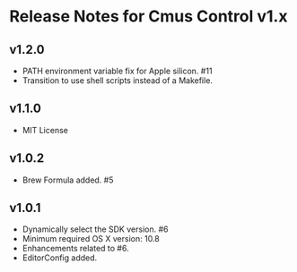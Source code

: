 # Release Notes for Cmus Control v1.x

## v1.2.0

- PATH environment variable fix for Apple silicon. #11
- Transition to use shell scripts instead of a Makefile.

## v1.1.0

- MIT License

## v1.0.2

- Brew Formula added. #5

## v1.0.1

- Dynamically select the SDK version. #6
- Minimum required OS X version: 10.8
- Enhancements related to #6.
- EditorConfig added.
